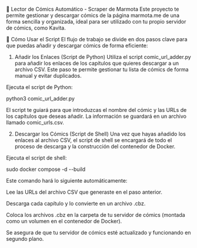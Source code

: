 📖 Lector de Cómics Automático - Scraper de Marmota
Este proyecto te permite gestionar y descargar cómics de la página marmota.me de una forma sencilla y organizada, ideal para ser utilizado con tu propio servidor de cómics, como Kavita.

🚀 Cómo Usar el Script
El flujo de trabajo se divide en dos pasos clave para que puedas añadir y descargar cómics de forma eficiente:

1. Añadir los Enlaces (Script de Python)
Utiliza el script comic_url_adder.py para añadir los enlaces de los capítulos que quieres descargar a un archivo CSV. Este paso te permite gestionar tu lista de cómics de forma manual y evitar duplicados.

Ejecuta el script de Python:

python3 comic_url_adder.py

El script te guiará para que introduzcas el nombre del cómic y las URLs de los capítulos que deseas añadir. La información se guardará en un archivo llamado comic_urls.csv.

2. Descargar los Cómics (Script de Shell)
Una vez que hayas añadido los enlaces al archivo CSV, el script de shell se encargará de todo el proceso de descarga y la construcción del contenedor de Docker.

Ejecuta el script de shell:

sudo docker compose -d --build

Este comando hará lo siguiente automáticamente:

Lee las URLs del archivo CSV que generaste en el paso anterior.

Descarga cada capítulo y lo convierte en un archivo .cbz.

Coloca los archivos .cbz en la carpeta de tu servidor de cómics (montada como un volumen en el contenedor de Docker).

Se asegura de que tu servidor de cómics esté actualizado y funcionando en segundo plano.